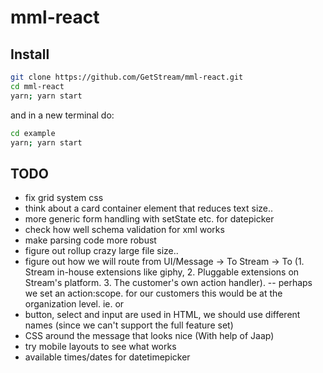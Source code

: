 # mml-react

## Install

```bash
git clone https://github.com/GetStream/mml-react.git
cd mml-react
yarn; yarn start
```

and in a new terminal do:

```bash
cd example
yarn; yarn start
```

## TODO

- fix grid system css
- think about a card container element that reduces text size..
- more generic form handling with setState etc. for datepicker
- check how well schema validation for xml works
- make parsing code more robust
- figure out rollup crazy large file size..
- figure out how we will route from UI/Message -> To Stream -> To (1. Stream in-house extensions like giphy, 2. Pluggable extensions on Stream's platform. 3. The customer's own action handler).
  -- perhaps we set an action:scope. for our customers this would be at the organization level. ie. <mml action_scope="organization:123"> or <mml action_scope="giphy">
- button, select and input are used in HTML, we should use different names (since we can't support the full feature set)
- CSS around the message that looks nice (With help of Jaap)
- try mobile layouts to see what works
- available times/dates for datetimepicker
